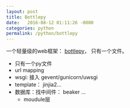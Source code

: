 ```yaml
---
layout: post
title: Bottlepy
date:   2016-08-12 01:11:26 -0000
categories: python
permalink: /python/bottlepy
---
```


一个轻量级的web框架： [bottlepy](http://www.bottlepy.org/docs/dev/index.html)， 只有一个文件。

* 只有一个py文件
* url mapping
* wsgi: 接入 gevent/gunicorn/uwsgi
* template： jinjia2...
* 数据库：找中间件： beaker ...
	* moudule层


